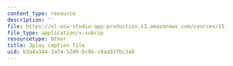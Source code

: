 ```yaml
---
content_type: resource
description: ''
file: https://ol-ocw-studio-app-production.s3.amazonaws.com/courses/15-960-new-executive-thinking-social-impact-technology-projects-fall-2017-spring-2018/b3a4a3443a7452d0bc8bc8aa927bc3a8_HaySEpWEsdU.vtt
file_type: application/x-subrip
resourcetype: Other
title: 3play caption file
uid: b3a4a344-3a74-52d0-bc8b-c8aa927bc3a8
---
```

